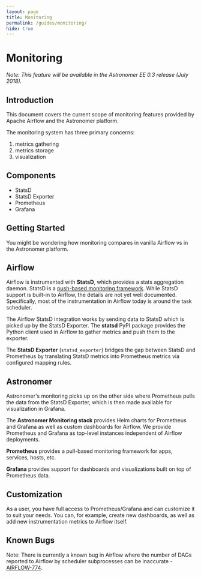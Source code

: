 ```yaml
---
layout: page
title: Monitoring
permalink: /guides/monitoring/
hide: true
---
```


# Monitoring

<!-- markdownlint-disable MD036 -->
*Note: This feature will be available in the Astronomer EE 0.3 release (July
2018).*
<!-- markdownlint-enable MD036 -->

## Introduction

This document covers the current scope of monitoring features provided by Apache
Airflow and the Astronomer platform.

The monitoring system has three primary concerns:

1. metrics gathering
1. metrics storage
1. visualization

## Components

- StatsD
- StatsD Exporter
- Prometheus
- Grafana

## Getting Started

You might be wondering how monitoring compares in vanilla Airflow vs in the
Astronomer platform.

## Airflow

Airflow is instrumented with **StatsD**, which provides a stats aggregation
daemon.  StatsD is a [push-based monitoring framework][0].  While StatsD support
is built-in to Airflow, the details are not yet well documented.  Specifically,
most of the instrumentation in Airflow today is around the task scheduler.

The Airflow StatsD integration works by sending data to StatsD which is picked
up by the StatsD Exporter.  The **statsd** PyPI package provides the Python
client used in Airflow to gather metrics and push them to the exporter.

The **StatsD Exporter** (`statsd_exporter`) bridges the gap between StatsD and
Prometheus by translating StatsD metrics into Prometheus metrics via configured
mapping rules.

## Astronomer

Astronomer's monitoring picks up on the other side where Prometheus pulls the
data from the StatsD Exporter, which is then made available for visualization in
Grafana.

The **Astronomer Monitoring stack** provides Helm charts for Prometheus and
Grafana as well as custom dashboards for Airflow.  We provide Prometheus and
Grafana as top-level instances independent of Airflow deployments.

**Prometheus** provides a pull-based monitoring framework for apps, services,
hosts, etc.

**Grafana** provides support for dashboards and visualizations built on top of
Prometheus data.

## Customization

As a user, you have full access to Prometheus/Grafana and can customize it to
suit your needs.  You can, for example, create new dashboards, as well as add
new instrumentation metrics to Airflow itself.

## Known Bugs

Note: There is currently a known bug in Airflow where the number of DAGs
reported to Airflow by scheduler subprocesses can be inaccurate -
[AIRFLOW-774][1].

[0]: https://www.robustperception.io/which-kind-of-push-events-or-metrics/
[1]: https://issues.apache.org/jira/browse/AIRFLOW-774
